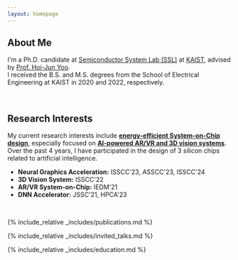 ```yaml
---
layout: homepage
---
```


## About Me

I'm a Ph.D. candidate at [Semiconductor System Lab (SSL)](http://ssl.kaist.ac.kr) at [KAIST](https://kaist.ac.kr), advised by [Prof. Hoi-Jun Yoo](http://ssl.kaist.ac.kr/Professor.php).  
I received the B.S. and M.S. degrees from the School of Electrical Engineering at KAIST in 2020 and 2022, respectively.
  
<br/>

## Research Interests
My current research interests include <U>**energy-efficient System-on-Chip design**</U>, especially focused on <U>**AI-powered AR/VR and 3D vision systems**</U>. Over the past 4 years, I have participated in the design of 3 silicon chips related to artificial intelligence.
- **Neural Graphics Acceleration:** ISSCC'23, ASSCC'23, ISSCC'24
- **3D Vision System:** ISSCC'22
- **AR/VR System-on-Chip:** IEDM'21
- **DNN Accelerator:** JSSC'21, HPCA'23

<br/> 

{% include_relative _includes/publications.md %}  

{% include_relative _includes/invited_talks.md %}  
         
{% include_relative _includes/education.md %}  
